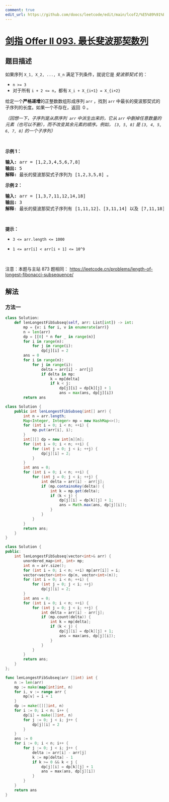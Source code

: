 ```yaml
---
comment: true
edit_url: https://github.com/doocs/leetcode/edit/main/lcof2/%E5%89%91%E6%8C%87%20Offer%20II%20093.%20%E6%9C%80%E9%95%BF%E6%96%90%E6%B3%A2%E9%82%A3%E5%A5%91%E6%95%B0%E5%88%97/README.md
---
```


# [剑指 Offer II 093. 最长斐波那契数列](https://leetcode.cn/problems/Q91FMA)

## 题目描述

<!-- 这里写题目描述 -->

<p>如果序列&nbsp;<code>X_1, X_2, ..., X_n</code>&nbsp;满足下列条件，就说它是&nbsp;<em>斐波那契式&nbsp;</em>的：</p>

<ul>
	<li><code>n &gt;= 3</code></li>
	<li>对于所有&nbsp;<code>i + 2 &lt;= n</code>，都有&nbsp;<code>X_i + X_{i+1} = X_{i+2}</code></li>
</ul>

<p>给定一个<strong>严格递增</strong>的正整数数组形成序列 <code>arr</code>&nbsp;，找到 <code>arr</code> 中最长的斐波那契式的子序列的长度。如果一个不存在，返回&nbsp;&nbsp;0 。</p>

<p><em>（回想一下，子序列是从原序列&nbsp; <code>arr</code> 中派生出来的，它从 <code>arr</code> 中删掉任意数量的元素（也可以不删），而不改变其余元素的顺序。例如，&nbsp;<code>[3, 5, 8]</code>&nbsp;是&nbsp;<code>[3, 4, 5, 6, 7, 8]</code>&nbsp;的一个子序列）</em></p>

<p>&nbsp;</p>

<ul>
</ul>

<p><strong>示例 1：</strong></p>

<pre>
<strong>输入: </strong>arr =<strong> </strong>[1,2,3,4,5,6,7,8]
<strong>输出: </strong>5
<strong>解释: </strong>最长的斐波那契式子序列为 [1,2,3,5,8] 。
</pre>

<p><strong>示例&nbsp;2：</strong></p>

<pre>
<strong>输入: </strong>arr =<strong> </strong>[1,3,7,11,12,14,18]
<strong>输出: </strong>3
<strong>解释</strong>: 最长的斐波那契式子序列有 [1,11,12]、[3,11,14] 以及 [7,11,18] 。
</pre>

<p>&nbsp;</p>

<p><strong>提示：</strong></p>

<ul>
	<li><code>3 &lt;= arr.length &lt;= 1000</code></li>
	<li>
	<p><code>1 &lt;= arr[i] &lt; arr[i + 1] &lt;= 10^9</code></p>
	</li>
</ul>

<p>&nbsp;</p>

<p><meta charset="UTF-8" />注意：本题与主站 873&nbsp;题相同：&nbsp;<a href="https://leetcode.cn/problems/length-of-longest-fibonacci-subsequence/">https://leetcode.cn/problems/length-of-longest-fibonacci-subsequence/</a></p>

## 解法

### 方法一

<!-- tabs:start -->

```python
class Solution:
    def lenLongestFibSubseq(self, arr: List[int]) -> int:
        mp = {v: i for i, v in enumerate(arr)}
        n = len(arr)
        dp = [[0] * n for _ in range(n)]
        for i in range(n):
            for j in range(i):
                dp[j][i] = 2
        ans = 0
        for i in range(n):
            for j in range(i):
                delta = arr[i] - arr[j]
                if delta in mp:
                    k = mp[delta]
                    if k < j:
                        dp[j][i] = dp[k][j] + 1
                        ans = max(ans, dp[j][i])
        return ans
```

```java
class Solution {
    public int lenLongestFibSubseq(int[] arr) {
        int n = arr.length;
        Map<Integer, Integer> mp = new HashMap<>();
        for (int i = 0; i < n; ++i) {
            mp.put(arr[i], i);
        }
        int[][] dp = new int[n][n];
        for (int i = 0; i < n; ++i) {
            for (int j = 0; j < i; ++j) {
                dp[j][i] = 2;
            }
        }
        int ans = 0;
        for (int i = 0; i < n; ++i) {
            for (int j = 0; j < i; ++j) {
                int delta = arr[i] - arr[j];
                if (mp.containsKey(delta)) {
                    int k = mp.get(delta);
                    if (k < j) {
                        dp[j][i] = dp[k][j] + 1;
                        ans = Math.max(ans, dp[j][i]);
                    }
                }
            }
        }
        return ans;
    }
}
```

```cpp
class Solution {
public:
    int lenLongestFibSubseq(vector<int>& arr) {
        unordered_map<int, int> mp;
        int n = arr.size();
        for (int i = 0; i < n; ++i) mp[arr[i]] = i;
        vector<vector<int>> dp(n, vector<int>(n));
        for (int i = 0; i < n; ++i) {
            for (int j = 0; j < i; ++j)
                dp[j][i] = 2;
        }
        int ans = 0;
        for (int i = 0; i < n; ++i) {
            for (int j = 0; j < i; ++j) {
                int delta = arr[i] - arr[j];
                if (mp.count(delta)) {
                    int k = mp[delta];
                    if (k < j) {
                        dp[j][i] = dp[k][j] + 1;
                        ans = max(ans, dp[j][i]);
                    }
                }
            }
        }
        return ans;
    }
};
```

```go
func lenLongestFibSubseq(arr []int) int {
	n := len(arr)
	mp := make(map[int]int, n)
	for i, v := range arr {
		mp[v] = i + 1
	}
	dp := make([][]int, n)
	for i := 0; i < n; i++ {
		dp[i] = make([]int, n)
		for j := 0; j < i; j++ {
			dp[j][i] = 2
		}
	}
	ans := 0
	for i := 0; i < n; i++ {
		for j := 0; j < i; j++ {
			delta := arr[i] - arr[j]
			k := mp[delta] - 1
			if k >= 0 && k < j {
				dp[j][i] = dp[k][j] + 1
				ans = max(ans, dp[j][i])
			}
		}
	}
	return ans
}
```

<!-- tabs:end -->

<!-- end -->
